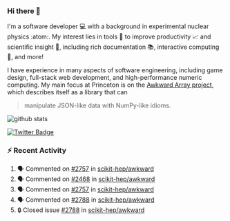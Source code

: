 ### Hi there 👋 

I'm a software developer 💻 with a background in experimental nuclear physics :atom:. My interest lies in tools :wrench: to improve productivity :chart_with_upwards_trend: and scientific insight :telescope:, including rich documentation 📚, interactive computing 🧮, and more! 

I have experience in many aspects of software engineering, including game design, full-stack web development, and high-performance numeric computing. My main focus at Princeton is on the [Awkward Array project](awkward-array.org/), which describes itself as a library that can 
> manipulate JSON-like data with NumPy-like idioms.

![github stats](https://github-readme-stats.vercel.app/api?username=agoose77&show_icons=true&hide_rank=true&hide_title=true&bg_color=30,e76445,904e95&text_color=efe3ec&icon_color=efe3ec)
<!--
**agoose77/agoose77** is a ✨ _special_ ✨ repository because its `README.md` (this file) appears on your GitHub profile.

Here are some ideas to get you started:

- 🔭 I’m currently working on ...
- 🌱 I’m currently learning ...
- 👯 I’m looking to collaborate on ...
- 🤔 I’m looking for help with ...
- 💬 Ask me about ...
- 📫 How to reach me: ...
- 😄 Pronouns: ...
- ⚡ Fun fact: ...
-->

[![Twitter Badge](https://img.shields.io/twitter/follow/agoose77?style=flat-square&logo=Twitter&logoColor=white&color=cornflowerblue)](https://twitter.com/agoose77)

### :zap: Recent Activity

<!--START_SECTION:activity-->
1. 🗣 Commented on [#2757](https://github.com/scikit-hep/awkward/pull/2757#issuecomment-1788012325) in [scikit-hep/awkward](https://github.com/scikit-hep/awkward)
2. 🗣 Commented on [#2468](https://github.com/scikit-hep/awkward/issues/2468#issuecomment-1787268543) in [scikit-hep/awkward](https://github.com/scikit-hep/awkward)
3. 🗣 Commented on [#2757](https://github.com/scikit-hep/awkward/pull/2757#issuecomment-1787266674) in [scikit-hep/awkward](https://github.com/scikit-hep/awkward)
4. 🗣 Commented on [#2788](https://github.com/scikit-hep/awkward/issues/2788#issuecomment-1787248239) in [scikit-hep/awkward](https://github.com/scikit-hep/awkward)
5. 🔒 Closed issue [#2788](https://github.com/scikit-hep/awkward/issues/2788) in [scikit-hep/awkward](https://github.com/scikit-hep/awkward)
<!--END_SECTION:activity-->
